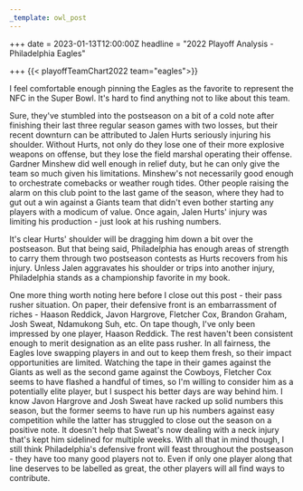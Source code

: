 ```yaml
---
_template: owl_post
---
```


+++
date = 2023-01-13T12:00:00Z
headline = "2022 Playoff Analysis - Philadelphia Eagles"

+++
{{< playoffTeamChart2022 team="eagles">}}

I feel comfortable enough pinning the Eagles as the favorite to represent the NFC in the Super Bowl. It's hard to find anything not to like about this team. 

Sure, they've stumbled into the postseason on a bit of a cold note after finishing their last three regular season games with two losses, but their recent downturn can be attributed to Jalen Hurts seriously injuring his shoulder. Without Hurts, not only do they lose one of their more explosive weapons on offense, but they lose the field marshal operating their offense. Gardner Minshew did well enough in relief duty, but he can only give the team so much given his limitations. Minshew's not necessarily good enough to orchestrate comebacks or weather rough tides. Other people raising the alarm on this club point to the last game of the season, where they had to gut out a win against a Giants team that didn't even bother starting any players with a modicum of value. Once again, Jalen Hurts' injury was limiting his production - just look at his rushing numbers.

It's clear Hurts' shoulder will be dragging him down a bit over the postseason. But that being said, Philadelphia has enough areas of strength to carry them through two postseason contests as Hurts recovers from his injury. Unless Jalen aggravates his shoulder  or trips into another injury, Philadelphia stands as a championship favorite in my book.

One more thing worth noting here before I close out this post - their pass rusher situation. On paper, their defensive front is an embarrassment of riches - Haason Reddick, Javon Hargrove, Fletcher Cox, Brandon Graham, Josh Sweat, Ndamukong Suh, etc. On tape though, I've only been impressed by one player, Haason Reddick. The rest haven't been consistent enough to merit designation as an elite pass rusher. In all fairness, the Eagles love swapping players in and out to keep them fresh, so their impact opportunities are limited. Watching the tape in their games against the Giants as well as the second game against the Cowboys, Fletcher Cox seems to have flashed a handful of times, so I'm willing to consider him as a potentially elite player, but I suspect his better days are way behind him. I know Javon Hargrove and Josh Sweat have racked up solid numbers this season, but the former seems to have run up his numbers against easy competition while the latter  has struggled to close out the season on a positive note. It doesn't help that Sweat's now dealing with a neck injury that's kept him sidelined for multiple weeks. With all that in mind though, I still think Philadelphia's defensive front will feast throughout the postseason - they have too many good players not to. Even if only one player along that line deserves to be labelled as great, the other players will all find ways to contribute.
